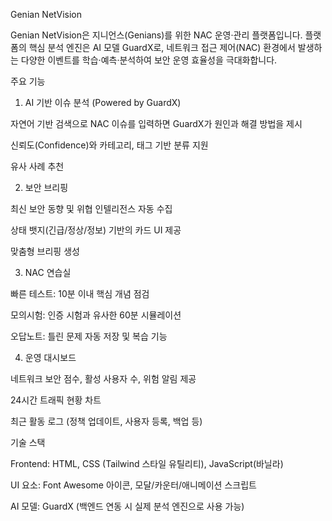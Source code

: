 Genian NetVision

Genian NetVision은 지니언스(Genians)를 위한 NAC 운영·관리 플랫폼입니다.
플랫폼의 핵심 분석 엔진은 AI 모델 GuardX로, 네트워크 접근 제어(NAC) 환경에서 발생하는 다양한 이벤트를 학습·예측·분석하여 보안 운영 효율성을 극대화합니다.

주요 기능
1. AI 기반 이슈 분석 (Powered by GuardX)

자연어 기반 검색으로 NAC 이슈를 입력하면 GuardX가 원인과 해결 방법을 제시

신뢰도(Confidence)와 카테고리, 태그 기반 분류 지원

유사 사례 추천

2. 보안 브리핑

최신 보안 동향 및 위협 인텔리전스 자동 수집

상태 뱃지(긴급/정상/정보) 기반의 카드 UI 제공

맞춤형 브리핑 생성

3. NAC 연습실

빠른 테스트: 10분 이내 핵심 개념 점검

모의시험: 인증 시험과 유사한 60분 시뮬레이션

오답노트: 틀린 문제 자동 저장 및 복습 기능

4. 운영 대시보드

네트워크 보안 점수, 활성 사용자 수, 위험 알림 제공

24시간 트래픽 현황 차트

최근 활동 로그 (정책 업데이트, 사용자 등록, 백업 등)

기술 스택

Frontend: HTML, CSS (Tailwind 스타일 유틸리티), JavaScript(바닐라)

UI 요소: Font Awesome 아이콘, 모달/카운터/애니메이션 스크립트

AI 모델: GuardX (백엔드 연동 시 실제 분석 엔진으로 사용 가능)
